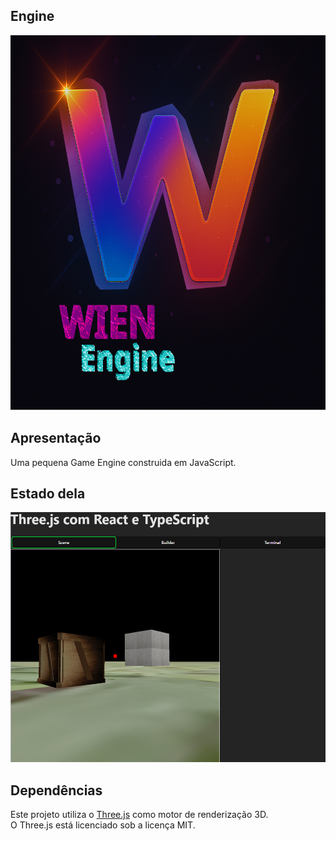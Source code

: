 ## Engine
<p align="center">
    <img src="./images/logo1024x1024-remaster.png" width="600px" height="600px" alt="Meu logo" />
</p>

## Apresentação
Uma pequena Game Engine construida em JavaScript.

## Estado dela
<img src="./images/demo.png" width="600px" height="400px" alt="Estado atual da Engine" />

## Dependências
Este projeto utiliza o [Three.js](https://threejs.org/) como motor de renderização 3D.  
O Three.js está licenciado sob a licença MIT.  


